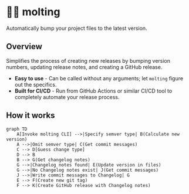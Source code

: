 # 🐍🐍 molting

Automatically bump your project files to the latest version.

## Overview

Simplifies the process of creating new releases by bumping version numbers, updating release notes, and creating a GitHub release.

- **Easy to use** - Can be called without any arguments; let `molting` figure out the specifics.
- **Built for CI/CD** - Run from GitHub Actions or similar CI/CD tool to completely automate your release process.

## How it works

```mermaid
graph TD
    A[Invoke molting CLI] -->|Specify semver type| B(Calculate new version)
    A -->|Omit semver type| C(Get commit messages)
    C --> D[Guess change type]
    D --> B
    B --> G(Get changelog notes)
    G -->|Changelog notes found| E(Update version in files)
    G -->|No Changelog notes exist| J(Get commit messages)
    J -->|Write commit messages to Changelog| G
    E --> F(Create new git tag)
    F --> K(Create GitHub release with Changelog notes)
```

